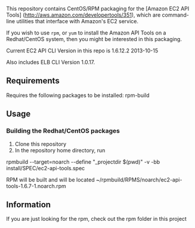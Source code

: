  
This repository contains CentOS/RPM packaging for the [Amazon EC2 API
Tools] (http://aws.amazon.com/developertools/351), which are
command-line utilities that interface with Amazon's EC2 service.

If you wish to use `rpm`, or `yum` to install the Amazon
API Tools on a Redhat/CentOS system, then you might
be interested in this packaging.

Current EC2 API CLI Version in this repo is 1.6.12.2 2013-10-15

Also includes ELB CLI Version 1.0.17.

## Requirements

Requires the following packages to be installed:
rpm-build

## Usage

### Building the Redhat/CentOS packages 

1. Clone this repository 
2. In the repository home directory, run

rpmbuild --target=noarch --define "_projectdir $(pwd)" -v -bb install/SPEC/ec2-api-tools.spec  

RPM will be built and will be located ~/rpmbuild/RPMS/noarch/ec2-api-tools-1.6.7-1.noarch.rpm

## Information
If you are just looking for the rpm, check out the rpm folder in this project 
 
